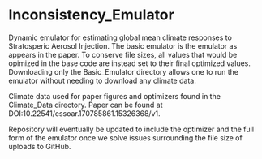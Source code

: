 # Inconsistency_Emulator
Dynamic emulator for estimating global mean climate responses to Stratosperic Aerosol Injection. The basic emulator is the emulator as appears in the paper. To conserve file sizes, all values that would be opimized in the base code are instead set to their final optimized values. Downloading only the Basic_Emulator directory allows one to run the emulator without needing to download any climate data.

Climate data used for paper figures and optimizers found in the Climate_Data directory. Paper can be found at DOI:10.22541/essoar.170785861.15326368/v1.

Repository will eventually be updated to include the optimizer and the full form of the emulator once we solve issues surrounding the file size of uploads to GitHub.
